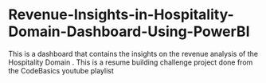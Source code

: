 # Revenue-Insights-in-Hospitality-Domain-Dashboard-Using-PowerBI
This is a dashboard that contains the insights on the revenue analysis of the Hospitality Domain . This is a resume building challenge project done from the  CodeBasics youtube playlist
